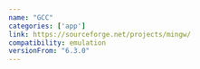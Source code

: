```yaml
---
name: "GCC"
categories: ['app']
link: https://sourceforge.net/projects/mingw/
compatibility: emulation
versionFrom: "6.3.0"
---
```


